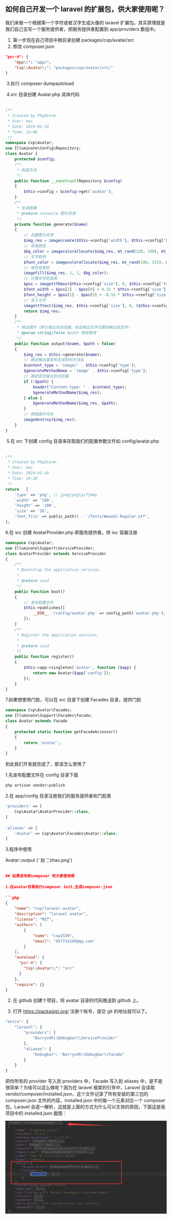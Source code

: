 ## 如何自己开发一个 laravel 的扩展包，供大家使用呢？

我们来做一个根据第一个字符或者汉字生成头像的 laravel 扩展包。其实原理就是我们自己去写一个服务提供者，把服务提供者配置到 app/providers 数组中。

1. 第一步现在自己项目中根目录创建 packages/cxp/avatar/src
2. 修改 composer.json

```json
"psr-4": {
    "App\\": "app/",
    "Cxp\\Avatar\\": "packages/cxp/avatar/src/"
}
```

​	3.执行 composer dumpautoload

​	4.src 目录创建 Avatar.php 具体代码

```php

/**
 * Created by PhpStorm.
 * User: mac
 * Date: 2019-01-10
 * Time: 14:06
 */
namespace Cxp\Avatar;
use Illuminate\Config\Repository;
class Avatar {
    protected $config;
    /**
     * 构造方法
     */
    public function __construct(Repository $config)
    {
        $this->config = $config->get('avatar');
    }
    /**
     * 生成图像
     * @return resource 图片资源
     */
    private function generate($name)
    {
        // 创建图片资源
        $img_res = imagecreate($this->config['width'], $this->config['height']);
        // 背景颜色
        $bg_color = imagecolorallocate($img_res, mt_rand(120, 190), mt_rand(120, 190), mt_rand(120, 190));
        // 文字颜色
        $font_color = imagecolorallocate($img_res, mt_rand(190, 255), mt_rand(190, 255), mt_rand(190, 255));
        // 填充背景色
        imagefill($img_res, 1, 1, $bg_color);
        // 计算文字的宽高
        $pos = imagettfbbox($this->config['size'], 0, $this->config['font_file'], mb_substr($name, 0, 1));
        $font_width = $pos[2] - $pos[0] + 0.32 * $this->config['size'];
        $font_height = $pos[1] - $pos[5] + -0.16 * $this->config['size'];
        // 写入文字
        imagettftext($img_res, $this->config['size'], 0, ($this->config['width'] - $font_width) / 2, ($this->config['height'] - $font_height) / 2 + $font_height, $font_color, $this->config['font_file'], mb_substr($name, 0, 1));
        return $img_res;
    }
    /**
     * 输出图片（默认输出到浏览器，给定输出文件位置则输出到文件）
     * @param string|false $path 保存路径
     */
    public function output($name, $path = false)
    {
        $img_res = $this->generate($name);
        // 确定输出类型和生成用的方法名
        $content_type = 'image/' . $this->config['type'];
        $generateMethodName = 'image' . $this->config['type'];
        // 确定是否输出到浏览器
        if (!$path) {
            header("Content-type: " . $content_type);
            $generateMethodName($img_res);
        } else {
            $generateMethodName($img_res, $path);
        }
        // 释放图片内存
        imagedestroy($img_res);
    }
}
```

​	5.在 src 下创建 config 目录来存取我们的配置参数文件如 config/avatar.php

```php

/**
 * Created by PhpStorm.
 * User: mac
 * Date: 2019-01-10
 * Time: 14:28
 */
return   [
    'type' => 'png', // jpeg|png|gif|bmp
    'width' => '100',
    'height' => '100',
    'size' => '26',
    'font_file' => public_path() . '/fonts/WawaSC-Regular.otf',
];
```

6.在 src 创建 AvatarProvider.php 即服务提供者。供 ioc 容器注册

```php
namespace Cxp\Avatar;
use Illuminate\Support\ServiceProvider;
class AvatarProvider extends ServiceProvider
{
    /**
     * Bootstrap the application services.
     *
     * @return void
     */
    public function boot()
    {
        // 发布配置文件
        $this->publishes([
            __DIR__.'/config/avatar.php' => config_path('avatar.php'),
        ]);
    }
    /**
     * Register the application services.
     *
     * @return void
     */
    public function register()
    {
        $this->app->singleton('avatar', function ($app) {
            return new Avatar($app['config']);
        });
    }
}
```

7.如果想使用门脸，可以在 src 目录下创建 Facades 目录，提供门脸

```php
namespace Cxp\Avatar\Facades;
use Illuminate\Support\Facades\Facade;
class Avatar extends Facade
{
    protected static function getFacadeAccessor()
    {
        return 'avatar';
    }
}
```

到此我们开发就完成了，那该怎么使用了

1.先发布配置文件在 config 目录下面

```bash
php artisan vendor:publish
```

2.在 app/config 目录注册我们的服务提供者和门脸类

```php
'providers' => [
    Cxp\Avatar\AvatarProvider::class,
]

'aliases' => [
    'Avatar' => Cxp\Avatar\Facades\Avatar::class,
]
```

3.程序中使用

Avatar::output (' 赵 ','zhao.png')

```json

## 如果发布到composer 供大家使用呢

1.在avatar目录执行composer init,生成composer.json

​```php
{
    "name": "cxp/laravel-avatar",
    "description": "laravel avatar",
    "license": "MIT",
    "authors": [
        {
            "name": "cxp1539",
            "email": "457714145@qq.com"
        }
    ],
    "autoload": {
      "psr-4": {
        "Cxp\\Avatar\\": "src"
      }
    },
    "require": {}
}    
```



2. 在 github 创建个项目，将 avatar 目录的代码推送到 github 上。

3. 打开 https://packagist.org/ 注册个账号，提交 git 的地址就可以了。



```php
"extra": {
    "laravel": {
        "providers": [
            "Barryvdh\\Debugbar\\ServiceProvider"
        ],
        "aliases": {
            "Debugbar": "Barryvdh\\Debugbar\\Facade"
        }
    }
}
```

把你所有的 provider 写入到 providers 中，Facade 写入到 aliases 中，是不是很简单？为啥可以这么做呢？因为在 laravel 框架的引导中，Laravel 会读取 vendor/composer/installed.json，这个文件记录了所有安装的第三包的 composer.json 文件的内容，installed.json 中的每一个元素对应一个 composer 包，Laravel 会逐一解析，这就是上面的方式为什么可以生效的原因，下面这是我项目中的 installed.json 截图：

![img](11%E3%80%81%E5%A6%82%E4%BD%95%E5%BC%80%E5%8F%91Laravel%E6%89%A9%E5%B1%95%E5%8C%85%E5%92%8C%E5%8F%91%E5%B8%83%E5%88%B0composer/6yQ9xxQLWn.png!large)





